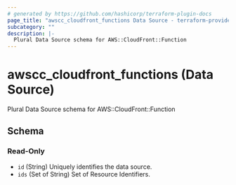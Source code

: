 ```yaml
---
# generated by https://github.com/hashicorp/terraform-plugin-docs
page_title: "awscc_cloudfront_functions Data Source - terraform-provider-awscc"
subcategory: ""
description: |-
  Plural Data Source schema for AWS::CloudFront::Function
---
```


# awscc_cloudfront_functions (Data Source)

Plural Data Source schema for AWS::CloudFront::Function



<!-- schema generated by tfplugindocs -->
## Schema

### Read-Only

- `id` (String) Uniquely identifies the data source.
- `ids` (Set of String) Set of Resource Identifiers.


